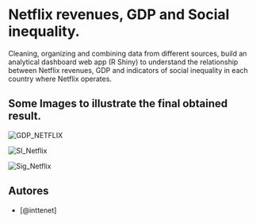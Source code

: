 # Netflix revenues, GDP and Social inequality.
Cleaning, organizing and combining data from different sources, build an analytical dashboard web app (R Shiny) to understand the relationship between Netflix revenues, GDP and indicators of social inequality in each country where Netflix operates.
## Some Images to illustrate the final obtained result.

![GDP_NETFLIX](https://user-images.githubusercontent.com/92886687/214081953-d6c7b691-e8e5-4c10-acd5-251b4349fd06.jpg)

![SI_Netflix](https://user-images.githubusercontent.com/92886687/214081957-c8ccfd45-8b13-4b4a-8cfe-6544890416a4.jpg)

![Sig_Netflix](https://user-images.githubusercontent.com/92886687/214081961-d6586e64-4358-4282-b83c-6fe6ce20ba26.jpg)

## Autores
- [@inttenet]
